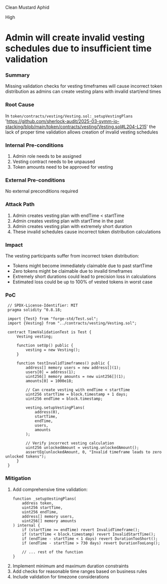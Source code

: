 Clean Mustard Aphid

High

# Admin will create invalid vesting schedules due to insufficient time validation

### Summary

Missing validation checks for vesting timeframes will cause incorrect token distribution as admins can create vesting plans with invalid start/end times

### Root Cause

In `token/contracts/vesting/Vesting.sol:_setupVestingPlans` 'https://github.com/sherlock-audit/2025-03-symm-io-stacking/blob/main/token/contracts/vesting/Vesting.sol#L204-L215' the lack of proper time validation allows creation of invalid vesting schedules

### Internal Pre-conditions

1. Admin role needs to be assigned
  2. Vesting contract needs to be unpaused
  3. Token amounts need to be approved for vesting

### External Pre-conditions

  No external preconditions required

### Attack Path

  1. Admin creates vesting plan with endTime < startTime
  2. Admin creates vesting plan with startTime in the past
  3. Admin creates vesting plan with extremely short duration
  4. These invalid schedules cause incorrect token distribution calculations

### Impact

  The vesting participants suffer from incorrect token distribution:
  - Tokens might become immediately claimable due to past startTime
  - Zero tokens might be claimable due to invalid timeframes
  - Extremely short durations could lead to precision loss in calculations
  - Estimated loss could be up to 100% of vested tokens in worst case

### PoC

 ```solidity
  // SPDX-License-Identifier: MIT
  pragma solidity ^0.8.18;
  
  import {Test} from "forge-std/Test.sol";
  import {Vesting} from "../contracts/vesting/Vesting.sol";
  
  contract TimeValidationTest is Test {
      Vesting vesting;
      
      function setUp() public {
          vesting = new Vesting();
      }
      
      function testInvalidTimeframes() public {
          address[] memory users = new address[](1);
          users[0] = address(1);
          uint256[] memory amounts = new uint256[](1);
          amounts[0] = 1000e18;
          
          // Can create vesting with endTime < startTime
          uint256 startTime = block.timestamp + 1 days;
          uint256 endTime = block.timestamp;
          
          vesting.setupVestingPlans(
              address(0),
              startTime,
              endTime,
              users,
              amounts
          );
          
          // Verify incorrect vesting calculation
          uint256 unlockedAmount = vesting.unlockedAmount();
          assertEq(unlockedAmount, 0, "Invalid timeframe leads to zero unlocked tokens");
      }
  }
  ```

### Mitigation

  1. Add comprehensive time validation:
     ```solidity
     function _setupVestingPlans(
         address token,
         uint256 startTime,
         uint256 endTime,
         address[] memory users,
         uint256[] memory amounts
     ) internal {
         if (startTime >= endTime) revert InvalidTimeframe();
         if (startTime < block.timestamp) revert InvalidStartTime();
         if (endTime - startTime < 1 days) revert DurationTooShort();
         if (endTime - startTime > 730 days) revert DurationTooLong();
         
         // ... rest of the function
     }
     ```
  2. Implement minimum and maximum duration constraints
  3. Add checks for reasonable time ranges based on business rules
  4. Include validation for timezone considerations
